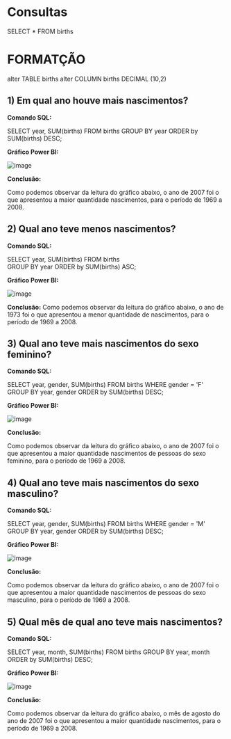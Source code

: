 # Consultas

SELECT * FROM births

# FORMATÇÃO
alter TABLE births alter COLUMN  births DECIMAL (10,2)

## 1) Em qual ano houve mais nascimentos?

**Comando SQL:**

SELECT year, SUM(births) FROM births
GROUP BY year
ORDER by SUM(births) DESC;

**Gráfico Power BI:**

![image](https://user-images.githubusercontent.com/101679147/158906230-1578cf30-d5cb-40df-98b4-e2a3fb0a9e52.png)

**Conclusão:**

Como podemos observar da leitura do gráfico abaixo, o ano de 2007 foi o que apresentou a maior quantidade nascimentos, para o período de 1969 a 2008.


## 2) Qual ano teve menos nascimentos?

**Comando SQL:**

SELECT year, SUM(births) FROM births   
GROUP BY year
ORDER by SUM(births) ASC;

**Gráfico Power BI:**

![image](https://user-images.githubusercontent.com/101679147/158906557-f492e1f5-ab7f-426d-b465-0fca75bcfe22.png)


**Conclusão:**
Como podemos observar da leitura do gráfico abaixo, o ano de 1973 foi o que apresentou a menor quantidade de nascimentos, para o período de 1969 a 2008.


## 3) Qual ano teve mais nascimentos do sexo feminino? 

**Comando SQL:**

SELECT year, gender, SUM(births) FROM births
WHERE gender = 'F'
GROUP BY year, gender
ORDER by SUM(births) DESC;

**Gráfico Power BI:**

![image](https://user-images.githubusercontent.com/101679147/158906610-f0852aeb-46ff-4602-803e-3a6c4591c812.png)


**Conclusão:**

Como podemos observar da leitura do gráfico abaixo, o ano de 2007 foi o que apresentou a maior quantidade nascimentos de pessoas do sexo feminino, para o período de 1969 a 2008.


## 4) Qual ano teve mais nascimentos do sexo masculino?

**Comando SQL:**

SELECT year, gender, SUM(births) FROM births
WHERE gender = 'M'
GROUP BY year, gender
ORDER by SUM(births) DESC;

**Gráfico Power BI:**

![image](https://user-images.githubusercontent.com/101679147/158906642-1fea8ad4-2b32-41fe-ba68-a3e6f3114aac.png)

**Conclusão:**

Como podemos observar da leitura do gráfico abaixo, o ano de 2007 foi o que apresentou a maior quantidade nascimentos de pessoas do sexo masculino, para o período de 1969 a 2008.


## 5) Qual mês de qual ano teve mais nascimentos?

**Comando SQL:**

SELECT year, month, SUM(births) FROM births
GROUP BY year, month
ORDER by SUM(births) DESC;

**Gráfico Power BI:**

![image](https://user-images.githubusercontent.com/101679147/158906721-5eb7fa5d-0941-44e8-a666-ab59fdba350f.png)


**Conclusão:**

Como podemos observar da leitura do gráfico abaixo, o mês de agosto do ano de 2007 foi o que apresentou a maior quantidade nascimentos, para o período de 1969 a 2008.

